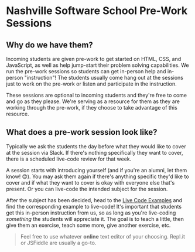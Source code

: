 # Nashville Software School Pre-Work Sessions

## Why do we have them?
Incoming students are given pre-work to get started on HTML, CSS, and JavaScript, as well as help jump-start their problem solving capabilities.
We run the pre-work sessions so students can get in-person help and in-person "instruction"! The students usually come hang out at the sessions just to work on the pre-work or listen and participate in the instruction.

These sessions are optional to incoming students and they're free to come and go as they please. We're serving as a resource for them as they are working through the pre-work, if they choose to take advantage of this resource.

## What does a pre-work session look like?

Typically we ask the students the day before what they would like to cover at the session via Slack. If there's nothing specifically they want to cover, there is a scheduled live-code review for that week.

A session starts with introducing yourself (and if you're an alumni, let them know! 😊). You may ask them again if there's anything specific they'd like to cover and if what they want to cover is okay with everyone else that's present. Or you can live-code the intended subject for the session.

After the subject has been decided, head to the [Live Code Examples](./live-code-examples) and find the corresponding example to live-code! It's important that students get this in-person instruction from us, so as long as you're live-coding *something* the students will appreciate it. The goal is to teach a little, then give them an exercise, teach some more, give another exercise, etc.

> Feel free to use whatever **online** text editor of your choosing. Repl.it or JSFiddle are usually a go-to.